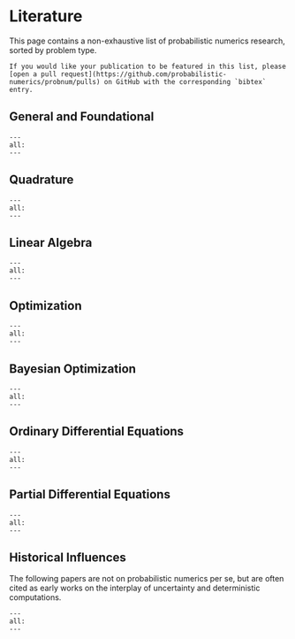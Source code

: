 # Literature

This page contains a non-exhaustive list of probabilistic numerics research, sorted by problem type.

```{note}
If you would like your publication to be featured in this list, please [open a pull request](https://github.com/probabilistic-numerics/probnum/pulls) on GitHub with the corresponding `bibtex` entry.
```

## General and Foundational

<!-- {% bibliography --file general %} -->
```{bibliography} bibliography/general.bib
---
all:
---
```

## Quadrature

```{bibliography} bibliography/Quadrature.bib
---
all:
---
```

## Linear Algebra

```{bibliography} bibliography/LinearAlgebra.bib
---
all:
---
```

## Optimization

```{bibliography} bibliography/Optimization.bib
---
all:
---
```

## Bayesian Optimization

```{bibliography} bibliography/Bayesian_Optimization.bib
---
all:
---
```

## Ordinary Differential Equations

```{bibliography} bibliography/ODEs.bib
---
all:
---
```

## Partial Differential Equations

```{bibliography} bibliography/PDEs.bib
---
all:
---
```


## Historical Influences

The following papers are not on probabilistic numerics per se, but are often cited as early works on the interplay of uncertainty and deterministic computations.

```{bibliography} bibliography/historical.bib
---
all:
---
```

